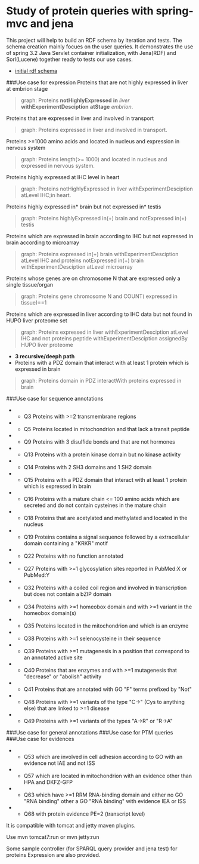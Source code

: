 Study of protein queries with spring-mvc and jena 
=================================================

This project will help to build an RDF schema by iteration and tests. The schema creation mainly focues on the user queries. 
It demonstrates the use of spring 3.2 Java Servlet container initialization, with Jena(RDF) and Sorl(Lucene) together ready to tests our use cases.

* [initial rdf schema](https://github.com/evaletolab/spring-jena-sparql/tree/master/src/main/resources/owl)

###Use case for expression
Proteins that are not highly expressed in liver at embrion stage
> graph: Proteins **notHighlyExpressed**   **in** *liver* **withExperimentDesciption** **atStage** *embrion*.

Proteins that are expressed in liver and involved in transport
> graph: Proteins expressed in liver and involved in transport. 

Proteins >=1000 amino acids and located in nucleus and expression in nervous system
> graph: Proteins length(>= 1000) and located in nucleus and expressed in nervous system.  

Proteins highly expressed at IHC level in heart
> graph: Proteins notHighlyExpressed in liver withExperimentDesciption atLevel IHC;in heart.

Proteins highly expressed in* brain but not expressed in* testis
> graph: Proteins highlyExpressed in(+) brain and notExpressed in(+) testis

Proteins which are expressed in brain according to IHC but not expressed in brain according to microarray
> graph: Proteins expressed in(+) brain withExperimentDesciption atLevel IHC and 
	proteins notExpressed in(+) brain withExperimentDesciption atLevel microarray

Proteins whose genes are on chromosome N that are expressed only a single tissue/organ
> graph: Proteins gene chromosome N and COUNT( expressed in tissue)==1 

Proteins which are expressed in liver according to IHC data but not found in HUPO liver proteome set
> graph: Proteins expressed in liver withExperimentDesciption atLevel IHC and not 
	proteins peptide withExperimentDesciption assignedBy HUPO liver proteome  

* **3 recursive/deeph path**
* Proteins with a PDZ domain that interact with at least 1 protein which is expressed in brain

> graph: Proteins domain in PDZ interactWith proteins expressed in brain

###Use case for sequence annotations
 * - Q3	Proteins with >=2 transmembrane regions 
 * - Q5	Proteins located in mitochondrion and that lack a transit peptide
 * - Q9	Proteins with 3 disulfide bonds and that are not hormones 
 * - Q13 Proteins with a protein kinase domain but no kinase activity 
 * - Q14 Proteins with 2 SH3 domains and 1 SH2 domain 
 * - Q15 Proteins with a PDZ domain that interact with at least 1 protein which is expressed in brain 
 * - Q16 Proteins with a mature chain <= 100 amino acids which are secreted and do not contain cysteines in the mature chain 
 * - Q18 Proteins that are acetylated and methylated and located in the nucleus 
 * - Q19 Proteins contains a signal sequence followed by a extracellular domain containing a "KRKR" motif 
 * * Q22 Proteins with no function annotated
 * * Q27 Proteins with >=1 glycosylation sites reported in PubMed:X or PubMed:Y
 * - Q32 Proteins with a coiled coil region and involved in transcription but does not contain a bZIP domain
 * - Q34 Proteins with >=1 homeobox domain and with >=1 variant in the homeobox domain(s)
 * - Q35 Proteins located in the mitochondrion and which is an enzyme
 * - Q38 Proteins with >=1 selenocysteine in their sequence
 * - Q39 Proteins with >=1 mutagenesis in a position that correspond to an annotated active site
 * - Q40 Proteins that are enzymes and with >=1 mutagenesis that "decrease" or "abolish" activity
 * - Q41 Proteins that are annotated with GO "F" terms prefixed by "Not"
 * - Q48 Proteins with >=1 variants of the type "C->" (Cys to anything else) that are linked to >=1 disease
 * - Q49 Proteins with >=1 variants of the types "A->R" or "R->A"

###Use case for general annotations
###Use case for PTM queries
###Use case for evidences
 * - Q53	which are involved in cell adhesion according to GO with an evidence not IAE and not ISS
 * - Q57	which are located in mitochondrion with an evidence other than HPA and DKFZ-GFP
 * - Q63	which have >=1 RRM RNA-binding domain and either no GO "RNA binding" other a GO "RNA binding" with evidence IEA or ISS
 * - Q68	with protein evidence PE=2 (transcript level)


It is compatible with tomcat and jetty maven plugins.

Use
    mvn tomcat7:run
or
    mvn jetty:run

Some sample controller (for SPARQL query provider and jena test) for proteins Expression are also provided.


